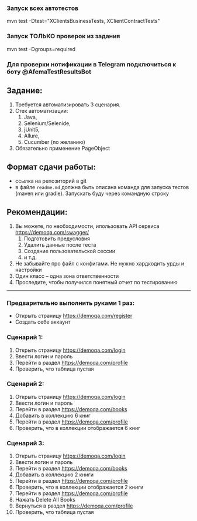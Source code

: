### Запуск всех автотестов

mvn test -Dtest="XClientsBusinessTests, XClientContractTests"

### Запуск ТОЛЬКО проверок из задания

mvn test -Dgroups=required

### Для проверки нотификации в Telegram подключиться к боту @AfemaTestResultsBot

## Задание:

1. Требуется автоматизировать 3 сценария.
2. Стек автоматизации:
    1. Java,
    2. Selenium/Selenide,
    3. jUnit5,
    4. Allure,
    5. Cucumber (по желанию)
3. Обязательно применение PageObject

## Формат сдачи работы:

- ссылка на репозиторий в git
- в файле `readme.md` должна быть описана команда для запуска тестов (maven или gradle). Запускать буду через командную
  строку

## Рекомендации:

1. Вы можете, по необходимости, ипользовать API сервиса https://demoqa.com/swagger/
    1. Подготовить предусловия
    2. Удалить данные после теста
    3. Создание пользовательской сессии
    4. и т.д.
2. Не забывайте про файл с конфигами. Не нужно хардкодить урды и настройки
3. Один класс – одна зона ответственности
4. Проследите, чтобы получился понятный отчет по тестированию

---------

### Предварительно выполнить руками 1 раз:

- Открыть страницу https://demoqa.com/register
- Создать себе аккаунт

### Сценарий 1:

1. Открыть страницу https://demoqa.com/login
3. Ввести логин и пароль
4. Перейти в раздел https://demoqa.com/profile
5. Проверить, что таблица пустая

### Сценарий 2:

1. Открыть страницу https://demoqa.com/login
3. Ввести логин и пароль
3. Перейти в раздел https://demoqa.com/books
4. Добавить в коллекцию 6 книг
5. Перейти в раздел https://demoqa.com/profile
6. Проверить, что в коллекции отображается 6 книг

### Сценарий 3:

1. Открыть страницу https://demoqa.com/login
3. Ввести логин и пароль
3. Перейти в раздел https://demoqa.com/books
4. Добавить в коллекцию 2 книги
5. Перейти в раздел https://demoqa.com/profile
6. Проверить, что в коллекции отображается 2 книги
7. Перейти в раздел https://demoqa.com/profile
8. Нажать Delete All Books
9. Вернуться в раздел https://demoqa.com/profile
10. Проверить, что таблица пустая
